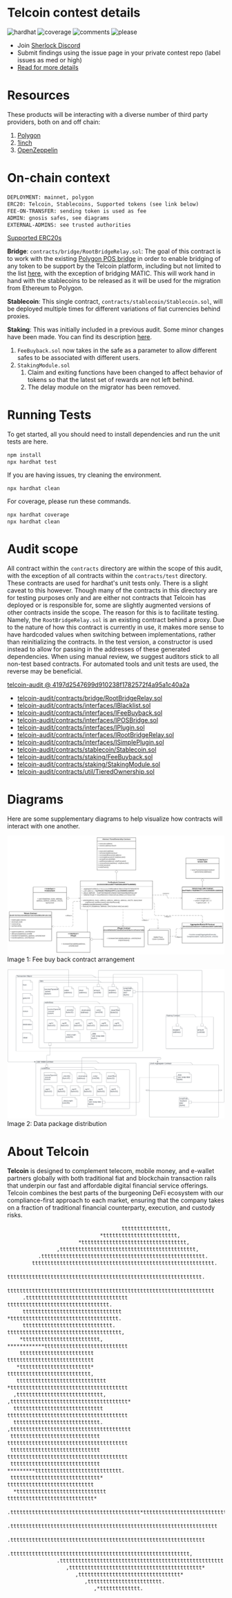 # Telcoin contest details

![hardhat](https://img.shields.io/badge/hardhat-^2.12.5-blue)
![coverage](https://img.shields.io/badge/coverage-+80%25-yellowgreen)
![comments](https://img.shields.io/badge/comments-+85%25-yellowgreen)
![please](https://img.shields.io/badge/node-v16.19.0-brightgreen.svg)

- Join [Sherlock Discord](https://discord.gg/MABEWyASkp)
- Submit findings using the issue page in your private contest repo (label issues as med or high)
- [Read for more details](https://docs.sherlock.xyz/audits/watsons)

# Resources

These products will be interacting with a diverse number of third party providers, both on and off chain:
1. [Polygon](https://wiki.polygon.technology/docs/category/calling-contracts)
2. [1inch](https://docs.1inch.io/)
3. [OpenZeppelin](https://docs.openzeppelin.com/contracts/4.x/)

# On-chain context
```
DEPLOYMENT: mainnet, polygon
ERC20: Telcoin, Stablecoins, Supported tokens (see link below)
FEE-ON-TRANSFER: sending token is used as fee
ADMIN: gnosis safes, see diagrams
EXTERNAL-ADMINS: see trusted authorities 
```
[Supported ERC20s](https://tokenlists.org/token-list?url=https://raw.githubusercontent.com/telcoin/token-lists/master/telcoins.json)

**Bridge**:
`contracts/bridge/RootBridgeRelay.sol`: The goal of this contract is to work with the existing [Polygon POS bridge](https://wiki.polygon.technology/docs/category/calling-contracts) in order to enable bridging of any token to be support by the Telcoin platform, including but not limited to the list [here](https://tokenlists.org/token-list?url=https://raw.githubusercontent.com/telcoin/token-lists/master/telcoins.json), with the exception of bridging MATIC. This will work hand in hand with the stablecoins to be released as it will be used for the migration from Ethereum to Polygon. 

**Stablecoin**:
This single contract, `contracts/stablecoin/Stablecoin.sol`, will be deployed multiple times for different variations of fiat currencies behind proxies.

**Staking**:
This was initially included in a previous audit. Some minor changes have been made. You can find its description [here](https://app.sherlock.xyz/audits/contests/25).

1. `FeeBuyback.sol` now takes in the safe as a parameter to allow different safes to be associated with different users.
2. `StakingModule.sol`
   1. Claim and exiting functions have been changed to affect behavior of tokens so that the latest set of rewards are not left behind.
   2. The delay module on the migrator has been removed.

# Running Tests

To get started, all you should need to install dependencies and run the unit tests are here.
```shell
npm install
npx hardhat test
```

If you are having issues, try cleaning the environment.
```shell
npx hardhat clean
```

For coverage, please run these commands.
```shell
npx hardhat coverage
npx hardhat clean
```

# Audit scope
All contract within the `contracts` directory are within the scope of this audit, with the exception of all contracts within the `contracts/test` directory. These contracts are used for hardhat's unit tests only. There is a slight caveat to this however. Though many of the contracts in this directory are for testing purposes only and are either not contracts that Telcoin has deployed or is responsible for, some are slightly augmented versions of other contracts inside the scope. The reason for this is to facilitate testing. Namely, the `RootBridgeRelay.sol` is an existing contract behind a proxy. Due to the nature of how this contract is currently in use, it makes more sense to have hardcoded values when switching between implementations, rather than reinitializing the contracts. In the test version, a constructor is used instead to allow for passing in the addresses of these generated dependencies. When using manual review, we suggest auditors stick to all non-test based contracts. For automated tools and unit tests are used, the reverse may be beneficial. 


[telcoin-audit @ 4197d2547699d910238f1782572f4a95a1c40a2a](https://github.com/telcoin/telcoin-audit/tree/4197d2547699d910238f1782572f4a95a1c40a2a)
- [telcoin-audit/contracts/bridge/RootBridgeRelay.sol](telcoin-audit/contracts/bridge/RootBridgeRelay.sol)
- [telcoin-audit/contracts/interfaces/IBlacklist.sol](telcoin-audit/contracts/interfaces/IBlacklist.sol)
- [telcoin-audit/contracts/interfaces/IFeeBuyback.sol](telcoin-audit/contracts/interfaces/IFeeBuyback.sol)
- [telcoin-audit/contracts/interfaces/IPOSBridge.sol](telcoin-audit/contracts/interfaces/IPOSBridge.sol)
- [telcoin-audit/contracts/interfaces/IPlugin.sol](telcoin-audit/contracts/interfaces/IPlugin.sol)
- [telcoin-audit/contracts/interfaces/IRootBridgeRelay.sol](telcoin-audit/contracts/interfaces/IRootBridgeRelay.sol)
- [telcoin-audit/contracts/interfaces/ISimplePlugin.sol](telcoin-audit/contracts/interfaces/ISimplePlugin.sol)
- [telcoin-audit/contracts/stablecoin/Stablecoin.sol](telcoin-audit/contracts/stablecoin/Stablecoin.sol)
- [telcoin-audit/contracts/staking/FeeBuyback.sol](telcoin-audit/contracts/staking/FeeBuyback.sol)
- [telcoin-audit/contracts/staking/StakingModule.sol](telcoin-audit/contracts/staking/StakingModule.sol)
- [telcoin-audit/contracts/util/TieredOwnership.sol](telcoin-audit/contracts/util/TieredOwnership.sol)

# Diagrams

Here are some supplementary diagrams to help visualize how contracts will interact with one another. 

![](telcoin-audit/diagrams/UML_FBB.svg)
Image 1: Fee buy back contract arrangement

![](telcoin-audit/diagrams/Composition_FBB.svg)
Image 2: Data package distribution

# About Telcoin
**Telcoin** is designed to complement telecom, mobile money, and e-wallet partners globally with both traditional fiat and blockchain transaction rails that underpin our fast and affordable digital financial service offerings. Telcoin combines the best parts of the burgeoning DeFi ecosystem with our compliance-first approach to each market, ensuring that the company takes on a fraction of traditional financial counterparty, execution, and custody risks.

```
                                     ttttttttttttttt,                           
                              *tttttttttttttttttttttttt,                        
                       *tttttttttttttttttttttttttttttttttt,                     
                ,tttttttttttttttttttttttttttttttttttttttttttt,                  
          .ttttttttttttttttttttttttttttttttttttttttttttttttttttt.               
        ttttttttttttttttttttttttttttttttttttttttttttttttttttttttttt.            
       ttttttttttttttttttttttttttttttttttttttttttttttttttttttttttttttt.         
      ttttttttttttttttttttttttttttttttttttttttttttttttttttttttttttttttttt       
     .ttttttttttttttttttttttttttttttttt    ttttttttttttttttttttttttttttttttt.   
     tttttttttttttttttttttttttttttttt     *ttttttttttttttttttttttttttttttttttt. 
     ttttttttttttttttttttttttttttt.       ttttttttttttttttttttttttttttttttttttt,
    *ttttttttttttttttttttttttt,          ************ttttttttttttttttttttttttttt
    tttttttttttttttttttttttt                        tttttttttttttttttttttttttttt
   *ttttttttttttttttttttttt*                        ttttttttttttttttttttttttttt,
   ttttttttttttttttttttttttttttt        *tttttttttttttttttttttttttttttttttttttt 
  ,tttttttttttttttttttttttttttt,       ,tttttttttttttttttttttttttttttttttttttt* 
  ttttttttttttttttttttttttttttt        ttttttttttttttttttttttttttttttttttttttt  
  tttttttttttttttttttttttttttt.       ,ttttttttttttttttttttttttttttttttttttttt  
 ttttttttttttttttttttttttttttt        ttttttttttttttttttttttttttttttttttttttt   
 ttttttttttttttttttttttttttttt        ttttttttttttttttttttttttttttttttttttttt   
 ttttttttttttttttttttttttttttt         *********tttttttttttttttttttttttttttt.   
 ttttttttttttttttttttttttttttt*                 tttttttttttttttttttttttttttt    
  *ttttttttttttttttttttttttttttt               tttttttttttttttttttttttttttt*    
    .tttttttttttttttttttttttttttttttttttttttttt*ttttttttttttttttttttttttttt     
       .ttttttttttttttttttttttttttttttttttttttttttttttttttttttttttttttttttt     
          .ttttttttttttttttttttttttttttttttttttttttttttttttttttttttttttttt      
             .tttttttttttttttttttttttttttttttttttttttttttttttttttttttttt,       
                .ttttttttttttttttttttttttttttttttttttttttttttttttttttt          
                   ,ttttttttttttttttttttttttttttttttttttttttttt*                
                      ,ttttttttttttttttttttttttttttttttt*                       
                         ,tttttttttttttttttttttttt.                             
                            ,*ttttttttttttt.                                    
```
